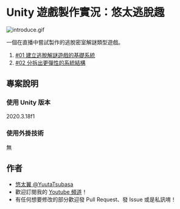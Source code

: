 # Unity 遊戲製作實況：悠太逃脫趣

![introduce.gif](introduce.gif)

一個在直播中嘗試製作的逃脫密室解謎類型遊戲。

1. [#01 建立逃脫解謎遊戲的基礎系統](https://yutaii.run/v/214)
2. [#02 分拆出更彈性的系統結構](https://yutaii.run/219)

## 專案說明

### 使用 Unity 版本
2020.3.18f1

### 使用外掛技術
無

## 作者
- [悠太翼 @YuutaTsubasa](http://yutaii.run/twitter)
- 歡迎訂閱我的 [Youtube 頻道](http://yutaii.run/youtube)！
- 有任何想要修改的部分歡迎發 Pull Request、發 Issue 或是私訊唷！